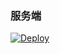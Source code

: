 ﻿
### 服务端

[![Deploy](https://www.herokucdn.com/deploy/button.png)](https://dashboard.heroku.com/new?template=https://github.com/gdhfh4/tedys) 



